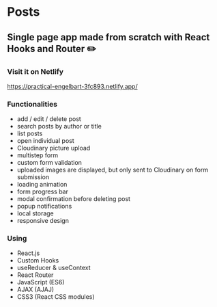 # Posts

## Single page app made from scratch with React Hooks and Router :pencil2:

### Visit it on Netlify

https://practical-engelbart-3fc893.netlify.app/

### Functionalities
* add / edit / delete post
* search posts by author or title
* list posts
* open individual post
* Cloudinary picture upload
* multistep form
* custom form validation
* uploaded images are displayed, but only sent to Cloudinary on form submission
* loading animation
* form progress bar
* modal confirmation before deleting post
* popup notifications
* local storage
* responsive design

### Using
* React.js
* Custom Hooks
* useReducer & useContext
* React Router
* JavaScript (ES6)
* AJAX (AJAJ)
* CSS3 (React CSS modules)